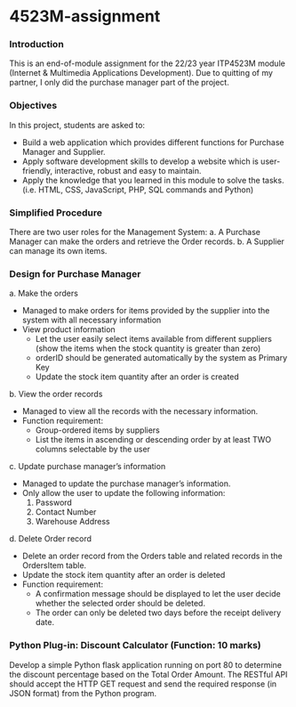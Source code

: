 # 4523M-assignment

### Introduction

This is an end-of-module assignment for the 22/23 year ITP4523M module (Internet & Multimedia Applications Development). Due to quitting of my partner, I only did the purchase manager part of the project.

### Objectives

In this project, students are asked to:
- Build a web application which provides different functions for Purchase Manager and Supplier.
- Apply software development skills to develop a website which is user-friendly, interactive, robust and easy to maintain.
- Apply the knowledge that you learned in this module to solve the tasks. (i.e. HTML, CSS, JavaScript, PHP, SQL commands and Python)

### Simplified Procedure

There are two user roles for the Management System:
a. A Purchase Manager can make the orders and retrieve the Order records.
b. A Supplier can manage its own items.

### Design for Purchase Manager

a. Make the orders

- Managed to make orders for items provided by the supplier into the system with all necessary information
- View product information
  - Let the user easily select items available from different suppliers (show the items when the stock quantity is greater than zero)
  - orderID should be generated automatically by the system as Primary Key
  - Update the stock item quantity after an order is created

b. View the order records

- Managed to view all the records with the necessary information.
- Function requirement:
  - Group-ordered items by suppliers
  - List the items in ascending or descending order by at least TWO columns selectable by the user

c. Update purchase manager’s information

- Managed to update the purchase manager’s information.
- Only allow the user to update the following information:
  1. Password
  2. Contact Number
  3. Warehouse Address

d. Delete Order record

- Delete an order record from the Orders table and related records in the OrdersItem table.
- Update the stock item quantity after an order is deleted
- Function requirement:
  - A confirmation message should be displayed to let the user decide whether the selected order should be deleted.
  - The order can only be deleted two days before the receipt delivery date.

### Python Plug-in: Discount Calculator (Function: 10 marks)

Develop a simple Python flask application running on port 80 to determine the discount percentage based on the Total Order Amount. The RESTful API should accept the HTTP GET request and send the required response (in JSON format) from the Python program.

